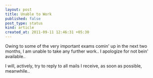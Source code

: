 ```yaml
---
layout: post
title: Unable to Work
published: false
post_type: status
kind: article
created_at: 2011-09-11 12:46:31 +05:30
---
```


Owing to some of the very important exams comin' up in the next two months,
I am unable to take any further work.. I apologize for not bein' available..

I will, actively, try to reply to all mails I receive, as soon as possible,
meanwhile..
